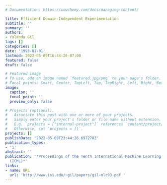 ```yaml
---
# Documentation: https://wowchemy.com/docs/managing-content/

title: Efficient Domain-Independent Experimentation
subtitle: ''
summary: ''
authors:
- Yolanda Gil
tags: []
categories: []
date: '1993-01-01'
lastmod: 2022-05-09T16:44:26-07:00
featured: false
draft: false

# Featured image
# To use, add an image named `featured.jpg/png` to your page's folder.
# Focal points: Smart, Center, TopLeft, Top, TopRight, Left, Right, BottomLeft, Bottom, BottomRight.
image:
  caption: ''
  focal_point: ''
  preview_only: false

# Projects (optional).
#   Associate this post with one or more of your projects.
#   Simply enter your project's folder or file name without extension.
#   E.g. `projects = ["internal-project"]` references `content/project/deep-learning/index.md`.
#   Otherwise, set `projects = []`.
projects: []
publishDate: '2022-05-09T23:44:26.697270Z'
publication_types:
- '1'
abstract: ''
publication: '*Proceedings of the Tenth International Machine Learning Conference
  (ICML)*'
links:
- name: URL
  url: 'http://www.isi.edu/~gil/papers/gil-mlc93.pdf '
---
```

